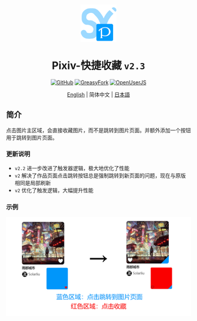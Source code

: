<div align="center">
    <img src="https://github.com/SynRGB/Pixiv-QuickBookmark/raw/main/%23README/icon/256.png" width="20%"/>
    <h1>Pixiv-快捷收藏 <code>v2.3</code></h1>
	<p>
        <a href='https://github.com/SynRGB/Pixiv-QuickBookmark'><img src="https://img.shields.io/badge/-GitHub-3A3A3A?style=flat&amp;logo=GitHub&amp;logoColor=white" referrerpolicy="no-referrer" alt="GitHub"></a>
	    <a href='https://greasyfork.org/zh-CN/scripts/453417-pixiv-quickbookmark'><img src="https://img.shields.io/badge/-GreasyFork-670000?style=flat&amp;logo=tampermonkey&amp;logoColor=white" referrerpolicy="no-referrer" alt="GreasyFork"></a>
        <a href='https://openuserjs.org/scripts/TitanRGB/Pixiv-QuickBookmark'><img src="https://img.shields.io/badge/-OpenUserJS-004796?style=flat&amp;logo=tampermonkey&amp;logoColor=white" referrerpolicy="no-referrer" alt="OpenUserJS"></a>
    </p>
	<p><a href='https://github.com/SynRGB/Pixiv-QuickBookmark/blob/main/README.md'>English</a> | 简体中文 | <a href="https://github.com/SynRGB/Pixiv-QuickBookmark/blob/main/%23README/README-ja.md">日本語</a></p>
</div>

## 简介

点击图片主区域，会直接收藏图片，而不是跳转到图片页面。并额外添加一个按钮用于跳转到图片页面。

### 更新说明

- `v2.2` 进一步改进了触发器逻辑，极大地优化了性能
- `v2` 解决了作品页面点击跳转按钮总是强制跳转到新页面的问题，现在与原版相同是局部刷新
- `v2` 优化了触发逻辑，大幅提升性能

### 示例

<img src="https://github.com/SynRGB/Pixiv-QuickBookmark/raw/main/%23README/example-zh.png"/>